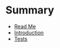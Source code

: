 # Summary

* [Read Me](docs/README.md)
* [Introduction](docs/Introduction.md)
* [Tests](docs/Tests.md)

